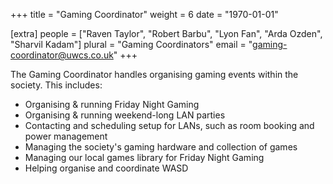 +++
title = "Gaming Coordinator"
weight = 6
date = "1970-01-01"

[extra]
people = ["Raven Taylor", "Robert Barbu", "Lyon Fan", "Arda Ozden", "Sharvil Kadam"]
plural = "Gaming Coordinators"
email = "gaming-coordinator@uwcs.co.uk"
+++

The Gaming Coordinator handles organising gaming events within the society. This includes:

- Organising & running Friday Night Gaming
- Organising & running weekend-long LAN parties
- Contacting and scheduling setup for LANs, such as room booking and power management
- Managing the society's gaming hardware and collection of games
- Managing our local games library for Friday Night Gaming
- Helping organise and coordinate WASD